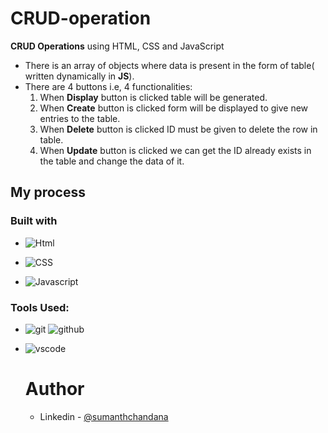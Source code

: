 # CRUD-operation
**CRUD Operations** using HTML, CSS and JavaScript
- There is an array of objects where data is present in the form of table( written dynamically in **JS**).
- There are 4 buttons i.e, 4 functionalities:
   1. When **Display** button is clicked table will be generated.
    2. When **Create** button is clicked form will be displayed to give new entries to the table.
    3. When **Delete** button is clicked ID must be given to delete the row in table.
    4. When **Update** button is clicked we can get the ID already exists in the table and change the data of it.

 ## My process

### Built with

- ![Html](https://img.shields.io/badge/HTML5-E34F26?style=for-the-badge&logo=html5&logoColor=white)

- ![CSS](https://img.shields.io/badge/CSS3-1572B6?style=for-the-badge&logo=css3&logoColor=white)

- ![Javascript](https://img.shields.io/badge/JavaScript-F7DF1E?style=for-the-badge&logo=javascript&logoColor=black)
### Tools Used:

- ![git](https://img.shields.io/badge/GIT-E44C30?style=for-the-badge&logo=git&logoColor=white)
 ![github](https://img.shields.io/badge/GitHub-100000?style=for-the-badge&logo=github&logoColor=white)

- ![vscode](https://img.shields.io/badge/Visual_Studio_Code-0078D4?style=for-the-badge&logo=visual%20studio%20code&logoColor=white)
  
  # Author
  - Linkedin - [@sumanthchandana](https://www.linkedin.com/in/sumanthchandana/)
